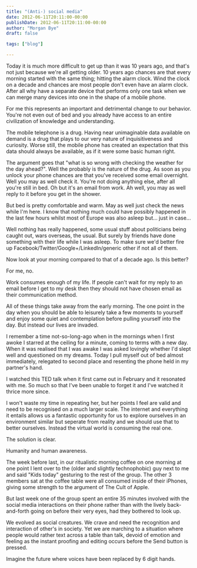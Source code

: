 ```yaml
---
title: "(Anti-) social media"
date: 2012-06-11T20:11:00-00:00
publishDate: 2012-06-11T20:11:00-00:00
author: "Morgan Bye"
draft: false

tags: ["blog"]

---
```


Today it is much more difficult to get up than it was 10 years ago, and that's not just because we're all getting older. 10 years ago chances are that every morning started with the same thing; hitting the alarm clock. Wind the clock on a decade and chances are most people don't even have an alarm clock. After all why have a separate device that performs only one task when we can merge many devices into one in the shape of a mobile phone.

For me this represents an important and detrimental change to our behavior. You're not even out of bed and you already  have access to an entire civilization of knowledge and understanding.

The mobile telephone is a drug. Having near unimaginable data available on demand is a drug that plays to our very nature of inquisitiveness and curiosity. Worse still, the mobile phone has created an expectation that this data should always be available, as if it were some basic human right.

The argument goes that "what is so wrong with checking the weather for the day ahead?". Well the probably is the nature of the drug. As soon as you unlock your phone chances are that you've received some email overnight. Well you may as well check it. You're not doing anything else, after all you're still in bed. Oh but it's an email from work. Ah well, you may as well reply to it before you get in the shower.

But bed is pretty comfortable and warm. May as well just check the news while I'm here. I know that nothing much could have possibly happened in the last few hours whilst most of Europe was also asleep but... just in case...

Well nothing has really happened, some usual stuff about politicians being caught out, wars overseas, the usual. But surely by friends have done something with their life while I was asleep. To make sure we'd better fire up Facebook/Twitter/Google+/LinkedIn/generic other if not all of them.

Now look at your morning compared to that of a decade ago. Is this better?

For me, no.

Work consumes enough of my life. If people can't wait for my reply to an email before I get to my desk then they should not have chosen email as their communication method.

All of these things take away from the early morning. The one point in the day when you should be able to leisurely take a few moments to yourself and enjoy some quiet and contemplation before pulling yourself into the day. But instead our lives are invaded.

I remember a time not-so-long-ago when in the mornings when I first awoke I starred at the ceiling for a minute, coming to terms with a new day. When it was realised that I was awake I was asked lovingly whether I'd slept well and questioned on my dreams. Today I pull myself out of bed almost immediately, relegated to second place and resenting the phone held in my partner's hand.

I watched this TED talk when it first came out in February and it resonated with me. So much so that I've been unable to forget it and I've watched it thrice more since.


I won't waste my time in repeating her, but her points I feel are valid and need to be recognised on a much larger scale. The internet and everything it entails allows us a fantastic opportunity for us to explore ourselves in an environment similar but seperate from reality and we should use that to better ourselves. Instead the virtual world is consuming the real one.

The solution is clear.

Humanity and human awareness.

The week before last, in our ritualistic morning coffee on one morning at one point I lent over to the (older and slightly technophobic) guy next to me and said "Kids today" gesturing to the rest of the group. The other 3 members sat at the coffee table were all consumed inside of their iPhones, giving some strength to the argument of The Cult of Apple.

But last week one of the group spent an entire 35 minutes involved with the social media interactions on their phone rather than with the lively back-and-forth going on before their very eyes, had they bothered to look up.

We evolved as social creatures. We crave and need the recognition and interaction of other's in society. Yet we are marching to a situation where people would rather text across a table than talk, devoid of emotion and feeling as the instant proofing and editing occurs before the Send button is pressed.

Imagine the future where voices have been replaced by 6 digit hands.
